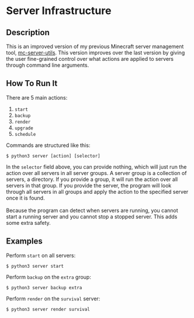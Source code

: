 # Server Infrastructure

## Description
This is an improved version of my previous Minecraft server management tool, [mc-server-utils](https://github.com/Broyojo/mc-server-utils). This version improves over the last version by giving the user fine-grained control over what actions are applied to servers through command line arguments.

## How To Run It

There are 5 main actions:

1. `start`
2. `backup`
3. `render`
4. `upgrade`
5. `schedule` 

Commands are structured like this:
```
$ python3 server [action] [selector]
```
In the `selector` field above, you can provide nothing, which will just run the action over all servers in all server groups. A server group is a collection of servers, a directory. If you provide a group, it will run the action over all servers in that group. If you provide the server, the program will look through all servers in all groups and apply the action to the specified server once it is found. <br/><br/>Because the program can detect when servers are running, you cannot start a running server and you cannot stop a stopped server. This adds some extra safety.

## Examples
Perform `start` on all servers:
```
$ python3 server start
```
Perform `backup` on the `extra` group:
```
$ python3 server backup extra
```
Perform `render` on the `survival` server:
```
$ python3 server render survival
```